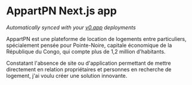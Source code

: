 # AppartPN Next.js app

*Automatically synced with your [v0.app](https://v0.app) deployments*
 <p className="text-muted-foreground text-lg leading-relaxed mb-6">
                    AppartPN est une plateforme de location de logements entre particuliers, spécialement pensée pour
                    Pointe-Noire, capitale économique de la République du Congo, qui compte plus de 1,2 million
                    d'habitants.
                  </p>
                  <p className="text-muted-foreground text-lg leading-relaxed">
                    Constatant l'absence de site ou d'application permettant de mettre directement en relation
                    propriétaires et personnes en recherche de logement, j'ai voulu créer une solution innovante.
                  </p>
